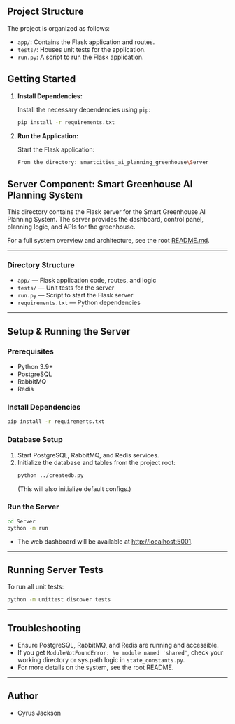 ## Project Structure

The project is organized as follows:

- `app/`: Contains the Flask application and routes.
- `tests/`: Houses unit tests for the application.
- `run.py`: A script to run the Flask application.

## Getting Started



1. **Install Dependencies:**

   Install the necessary dependencies using `pip`:

   ```bash
   pip install -r requirements.txt
   ```

2. **Run the Application:**

   Start the Flask application:

   ```bash
   From the directory: smartcities_ai_planning_greenhouse\Server
## Server Component: Smart Greenhouse AI Planning System

This directory contains the Flask server for the Smart Greenhouse AI Planning System. The server provides the dashboard, control panel, planning logic, and APIs for the greenhouse.

For a full system overview and architecture, see the root [README.md](../README.md).

---

### Directory Structure

- `app/` — Flask application code, routes, and logic
- `tests/` — Unit tests for the server
- `run.py` — Script to start the Flask server
- `requirements.txt` — Python dependencies

---

## Setup & Running the Server

### Prerequisites
- Python 3.9+
- PostgreSQL
- RabbitMQ
- Redis

### Install Dependencies
```bash
pip install -r requirements.txt
```

### Database Setup
1. Start PostgreSQL, RabbitMQ, and Redis services.
2. Initialize the database and tables from the project root:
   ```bash
   python ../createdb.py
   ```
   (This will also initialize default configs.)

### Run the Server
```bash
cd Server
python -m run
```
- The web dashboard will be available at [http://localhost:5001](http://localhost:5001).

---

## Running Server Tests

To run all unit tests:
```bash
python -m unittest discover tests
```

---

## Troubleshooting
- Ensure PostgreSQL, RabbitMQ, and Redis are running and accessible.
- If you get `ModuleNotFoundError: No module named 'shared'`, check your working directory or sys.path logic in `state_constants.py`.
- For more details on the system, see the root README.

---

## Author

- Cyrus Jackson

